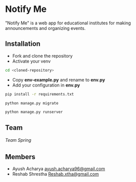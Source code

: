 # Notify Me

"Notify Me" is a web app for educational institutes for making announcements and organizing events.

## Installation

* Fork and clone the repository
* Activate your venv
```bash
cd <cloned-repository>
```
* Copy **env-example.py** and rename to **env.py**
* Add your configuration in **env.py**

```bash
pip install -r requirements.txt

python manage.py migrate

python manage.py runserver
```

## Team

###### Team Spring

## Members

* Ayush Acharya ayush.acharya96@gmail.com
* Reshab Shrestha Reshab.xtha@gmail.com
